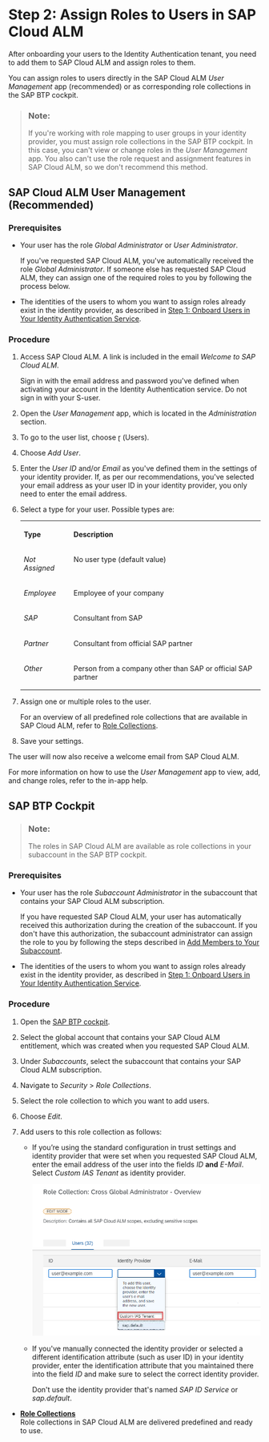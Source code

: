 <!-- loio7304b17f3aac4ebaa24c5c6a3a8e236e -->

<link rel="stylesheet" type="text/css" href="../css/sap-icons.css"/>

# Step 2: Assign Roles to Users in SAP Cloud ALM

After onboarding your users to the Identity Authentication tenant, you need to add them to SAP Cloud ALM and assign roles to them.

You can assign roles to users directly in the SAP Cloud ALM *User Management* app \(recommended\) or as corresponding role collections in the SAP BTP cockpit.

> ### Note:  
> If you're working with role mapping to user groups in your identity provider, you must assign role collections in the SAP BTP cockpit. In this case, you can't view or change roles in the *User Management* app. You also can't use the role request and assignment features in SAP Cloud ALM, so we don't recommend this method.





<a name="loio7304b17f3aac4ebaa24c5c6a3a8e236e__section_g43_crh_jmb"/>

## SAP Cloud ALM User Management \(Recommended\)



### Prerequisites

-   Your user has the role *Global Administrator* or *User Administrator*.

    If you've requested SAP Cloud ALM, you've automatically received the role *Global Administrator*. If someone else has requested SAP Cloud ALM, they can assign one of the required roles to you by following the process below.

-   The identities of the users to whom you want to assign roles already exist in the identity provider, as described in [Step 1: Onboard Users in Your Identity Authentication Service](step-1-onboard-users-in-your-identity-authentication-service-f2a8a8c.md).




### Procedure

1.  Access SAP Cloud ALM. A link is included in the email *Welcome to SAP Cloud ALM*.

    Sign in with the email address and password you've defined when activating your account in the Identity Authentication service. Do not sign in with your S-user.

2.  Open the *User Management* app, which is located in the *Administration* section.

3.  To go to the user list, choose <span class="SAP-icons"></span> \(Users\).

4.  Choose *Add User*.

5.  Enter the *User ID* and/or *Email* as you've defined them in the settings of your identity provider. If, as per our recommendations, you've selected your email address as your user ID in your identity provider, you only need to enter the email address.

6.  Select a type for your user. Possible types are:


    <table>
    <tr>
    <th valign="top">

    Type


    
    </th>
    <th valign="top">

    Description


    
    </th>
    </tr>
    <tr>
    <td valign="top">

     *Not Assigned* 


    
    </td>
    <td valign="top">

    No user type \(default value\)


    
    </td>
    </tr>
    <tr>
    <td valign="top">

     *Employee* 


    
    </td>
    <td valign="top">

    Employee of your company


    
    </td>
    </tr>
    <tr>
    <td valign="top">

     *SAP* 


    
    </td>
    <td valign="top">

    Consultant from SAP


    
    </td>
    </tr>
    <tr>
    <td valign="top">

     *Partner* 


    
    </td>
    <td valign="top">

    Consultant from official SAP partner


    
    </td>
    </tr>
    <tr>
    <td valign="top">

     *Other* 


    
    </td>
    <td valign="top">

    Person from a company other than SAP or official SAP partner


    
    </td>
    </tr>
    </table>
    
7.  Assign one or multiple roles to the user.

    For an overview of all predefined role collections that are available in SAP Cloud ALM, refer to [Role Collections](role-collections-e1915af.md).

8.  Save your settings.


The user will now also receive a welcome email from SAP Cloud ALM.

For more information on how to use the *User Management* app to view, add, and change roles, refer to the in-app help.



<a name="loio7304b17f3aac4ebaa24c5c6a3a8e236e__section_amj_f5z_tqb"/>

## SAP BTP Cockpit

> ### Note:  
> The roles in SAP Cloud ALM are available as role collections in your subaccount in the SAP BTP cockpit.



### Prerequisites

-   Your user has the role *Subaccount Administrator* in the subaccount that contains your SAP Cloud ALM subscription.

    If you have requested SAP Cloud ALM, your user has automatically received this authorization during the creation of the subaccount. If you don't have this authorization, the subaccount administrator can assign the role to you by following the steps described in [Add Members to Your Subaccount](https://help.sap.com/viewer/65de2977205c403bbc107264b8eccf4b/LATEST/en-US/1e1b7b60bb1b4764a2d4bb96bd73182d.html).

-   The identities of the users to whom you want to assign roles already exist in the identity provider, as described in [Step 1: Onboard Users in Your Identity Authentication Service](step-1-onboard-users-in-your-identity-authentication-service-f2a8a8c.md).




### Procedure

1.  Open the [SAP BTP cockpit](https://cockpit.eu10.hana.ondemand.com/cockpit).

2.  Select the global account that contains your SAP Cloud ALM entitlement, which was created when you requested SAP Cloud ALM.

3.  Under *Subaccounts*, select the subaccount that contains your SAP Cloud ALM subscription.

4.  Navigate to *Security* \> *Role Collections*.

5.  Select the role collection to which you want to add users.

6.  Choose *Edit*.

7.  Add users to this role collection as follows:

    -   If you’re using the standard configuration in trust settings and identity provider that were set when you requested SAP Cloud ALM, enter the email address of the user into the fields *ID* **and** *E-Mail*. Select *Custom IAS Tenant* as identity provider.

         ![](images/Appointing_Admin_-_ID_Email_3de0dc0.png) 

    -   If you've manually connected the identity provider or selected a different identification attribute \(such as user ID\) in your identity provider, enter the identification attribute that you maintained there into the field *ID* and make sure to select the correct identity provider.

        Don't use the identity provider that's named *SAP ID Service* or *sap.default*.



-   **[Role Collections](role-collections-e1915af.md "Role collections in SAP Cloud ALM are delivered predefined and ready to use.")**  
Role collections in SAP Cloud ALM are delivered predefined and ready to use.

